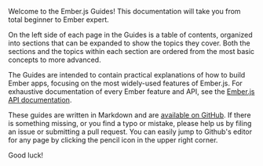 Welcome to the Ember.js Guides! This documentation will take you from
total beginner to Ember expert.

On the left side of each page in the Guides is a table of contents,
organized into sections that can be expanded to show the topics
they cover. Both the sections and the topics within each section are
ordered from the most basic concepts to more advanced.

The Guides are intended to contain practical explanations of how to
build Ember apps, focusing on the most widely-used features of Ember.js.
For exhaustive documentation of every Ember feature and API, see the
[Ember.js API documentation](http://emberjs.com/api/).

These guides are written in Markdown and are
[available on GitHub](https://github.com/ember-learn/guides-source/).
If there is something missing, or you find a typo or
mistake, please help us by filing an issue or submitting a pull
request. You can easily jump to Github's editor for any page by
clicking the pencil icon in the upper right corner.

Good luck!
